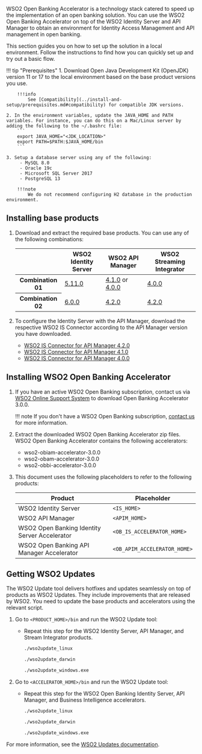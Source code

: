 WSO2 Open Banking Accelerator is a technology stack catered to speed up the implementation of an open banking solution. 
You can use the WSO2 Open Banking Accelerator on top of the WSO2 Identity Server and API Manager to obtain an environment 
for Identity Access Management and API management in open banking. 

This section guides you on how to set up the solution in a local environment. Follow the instructions to find how you 
can quickly set up and try out a basic flow.

!!! tip "Prerequisites"
    1. Download Open Java Development Kit (OpenJDK) version 11 or 17 to the local environment based on the base product versions you use.

        !!!info
            See [Compatibility](../install-and-setup/prerequisites.md#compatibility) for compatible JDK versions.

    2. In the environment variables, update the JAVA_HOME and PATH variables. For instance, you can do this on a Mac/Linux server by adding the following to the ~/.bashrc file:
        ```
        export JAVA_HOME="<JDK_LOCATION>"
        export PATH=$PATH:$JAVA_HOME/bin
        ```
    
    3. Setup a database server using any of the following:
         - MySQL 8.0
         - Oracle 19c
         - Microsoft SQL Server 2017
         - PostgreSQL 13
         
        !!!note
            We do not recommend configuring H2 database in the production environment.
    
## Installing base products

1. Download and extract the required base products. You can use any of the following combinations:

    <table>
      <tr>
        <th></th>
        <th>WSO2 Identity Server</th>
        <th>WSO2 API Manager</th>
        <th>WSO2 Streaming Integrator</th>
      </tr>
    <tbody>
      <tr>
        <th>Combination 01</th>
        <td><a href="https://wso2.com/identity-and-access-management/previous-releases/">5.11.0</a></td>
        <td><a href="https://wso2.com/api-management/previous-releases/">4.1.0</a> or <a href="https://wso2.com/api-management/previous-releases/">4.0.0</a></td>
        <td><a href="https://wso2.com/streaming-integrator/previous-releases/">4.0.0</a></td>
      </tr>
      <tr>
        <th>Combination 02<br></th>
        <td><a href="https://wso2.com/identity-and-access-management/previous-releases/">6.0.0</a></td>
        <td><a href="https://wso2.com/api-manager/">4.2.0</a></td>
        <td><a href="https://wso2.com/integration/streaming-integrator/#">4.2.0</a></td>
      </tr>
    </tbody>
    </table>
 
2. To configure the Identity Server with the API Manager, download the respective WSO2 IS Connector according to the API Manager version you have downloaded. 

    - [WSO2 IS Connector for API Manager 4.2.0](https://apim.docs.wso2.com/en/4.2.0/assets/attachments/administer/wso2is-extensions-1.6.8.zip)
    - [WSO2 IS Connector for API Manager 4.1.0](https://apim.docs.wso2.com/en/4.1.0/assets/attachments/administer/wso2is-extensions-1.4.2.zip)
    - [WSO2 IS Connector for API Manager 4.0.0](https://apim.docs.wso2.com/en/4.0.0/assets/attachments/administer/wso2is-extensions-1.2.10.zip)

## Installing WSO2 Open Banking Accelerator

1. If you have an active WSO2 Open Banking subscription, contact us via 
[WSO2 Online Support System](https://support.wso2.com/) to download Open Banking Accelerator 3.0.0.
       
    !!! note
        If you don't have a WSO2 Open Banking subscription, [contact us](https://wso2.com/solutions/financial/open-banking/#contact) 
        for more information.
              
2. Extract the downloaded WSO2 Open Banking Accelerator zip files. WSO2 Open Banking Accelerator contains the following 
accelerators:
   
    - wso2-obiam-accelerator-3.0.0
    - wso2-obam-accelerator-3.0.0
    - wso2-obbi-accelerator-3.0.0
            
3. This document uses the following placeholders to refer to the following products:
        
    | Product | Placeholder |
    |---------|---------    |
    |WSO2 Identity Server|`<IS_HOME>`|
    |WSO2 API Manager|`<APIM_HOME>`|
    |WSO2 Open Banking Identity Server Accelerator|`<OB_IS_ACCELERATOR_HOME>`|
    |WSO2 Open Banking API Manager Accelerator |`<OB_APIM_ACCELERATOR_HOME>`|

## Getting WSO2 Updates

The WSO2 Update tool delivers hotfixes and updates seamlessly on top of products as WSO2 Updates. They include 
improvements that are released by WSO2. You need to update the base products and accelerators using the relevant script.

1. Go to `<PRODUCT_HOME>/bin` and run the WSO2 Update tool:

    - Repeat this step for the WSO2 Identity Server, API Manager, and Stream Integrator products.
    
        ```bash tab='On Linux'
        ./wso2update_linux 
        ```
        
        ```bash tab='On Mac'
        ./wso2update_darwin
        ```
        
        ```bash tab='On Windows'
        ./wso2update_windows.exe
        ```

2. Go to `<ACCELERATOR_HOME>/bin` and run the WSO2 Update tool:

    - Repeat this step for the WSO2 Open Banking Identity Server, API Manager, and Business Intelligence accelerators.

        ```bash tab='On Linux'
        ./wso2update_linux 
        ```
        
        ```bash tab='On Mac'
        ./wso2update_darwin
        ```
        
        ```bash tab='On Windows'
        ./wso2update_windows.exe
        ```
   
For more information, see the [WSO2 Updates documentation](https://updates.docs.wso2.com/en/latest/updates/overview/).